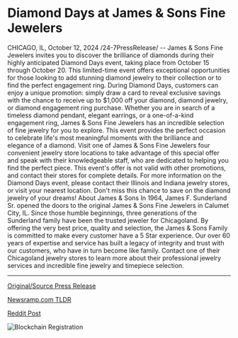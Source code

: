 # Diamond Days at James & Sons Fine Jewelers

CHICAGO, IL, October 12, 2024 /24-7PressRelease/ -- James & Sons Fine Jewelers invites you to discover the brilliance of diamonds during their highly anticipated Diamond Days event, taking place from October 15 through October 20. This limited-time event offers exceptional opportunities for those looking to add stunning diamond jewelry to their collection or to find the perfect engagement ring.  During Diamond Days, customers can enjoy a unique promotion: simply draw a card to reveal exclusive savings with the chance to receive up to $1,000 off your diamond, diamond jewelry, or diamond engagement ring purchase. Whether you are in search of a timeless diamond pendant, elegant earrings, or a one-of-a-kind engagement ring, James & Sons Fine Jewelers has an incredible selection of fine jewelry for you to explore.  This event provides the perfect occasion to celebrate life's most meaningful moments with the brilliance and elegance of a diamond. Visit one of James & Sons Fine Jewelers four convenient jewelry store locations to take advantage of this special offer and speak with their knowledgeable staff, who are dedicated to helping you find the perfect piece. This event's offer is not valid with other promotions, and contact their stores for complete details.   For more information on the Diamond Days event, please contact their Illinois and Indiana jewelry stores, or visit your nearest location. Don't miss this chance to save on the diamond jewelry of your dreams!  About James & Sons In 1964, James F. Sunderland Sr. opened the doors to the original James & Sons Fine Jewelers in Calumet City, IL. Since those humble beginnings, three generations of the Sunderland family have been the trusted jeweler for Chicagoland. By offering the very best price, quality and selection, the James & Sons Family is committed to make every customer have a 5 Star experience. Our over 60 years of expertise and service has built a legacy of integrity and trust with our customers, who have in turn become like family. Contact one of their Chicagoland jewelry stores to learn more about their professional jewelry services and incredible fine jewelry and timepiece selection. 

---

[Original/Source Press Release](https://www.24-7pressrelease.com/press-release/515222/diamond-days-at-james-sons-fine-jewelers)
                    

[Newsramp.com TLDR](https://newsramp.com/curated-news/discover-the-brilliance-of-diamonds-at-james-sons-diamond-days-event/46ae6f96d19a79f7728edf0961418f8c) 

 



[Reddit Post](https://www.reddit.com/r/eventNews/comments/1g1uptw/discover_the_brilliance_of_diamonds_at_james_sons/) 



![Blockchain Registration](https://cdn.newsramp.app/24-7PressRelease/qrcode/2410/12/loft6LyJ.webp)